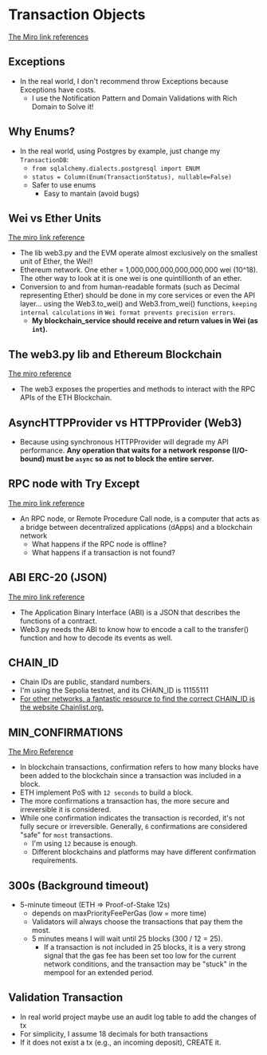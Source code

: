 # Transaction Objects

[The Miro link references](https://miro.com/app/board/uXjVJdxGUcs=/?moveToWidget=3458764635031604392&cot=14)

## Exceptions

- In the real world, I don't recommend throw Exceptions because Exceptions have costs.
  - I use the Notification Pattern and Domain Validations with Rich Domain to Solve it!

## Why Enums?

- In the real world, using Postgres by example, just change my `TransactionDB`:
  - `from sqlalchemy.dialects.postgresql import ENUM`
  - `status = Column(Enum(TransactionStatus), nullable=False)`
  - Safer to use enums
    - Easy to mantain (avoid bugs)

## Wei vs Ether Units

[The miro link reference](https://miro.com/app/board/uXjVJdxGUcs=/?moveToWidget=3458764635039293293&cot=14)

- The lib web3.py and the EVM operate almost exclusively on the smallest unit of Ether, the Wei!!
- Ethereum network. One ether = 1,000,000,000,000,000,000 wei (10^18). The other way to look at it is one wei is one quintillionth of an ether.
- Conversion to and from human-readable formats (such as Decimal representing Ether) should be done in my core services or even the API layer... using the Web3.to_wei() and Web3.from_wei() functions, `keeping internal calculations` in `Wei format prevents precision errors`.
  - **My blockchain_service should receive and return values in Wei (as `int`).**

## The web3.py lib and Ethereum Blockchain

[The miro reference](https://miro.com/app/board/uXjVJdxGUcs=/?moveToWidget=3458764635039850504&cot=14)

- The web3 exposes the properties and methods to interact with the RPC APIs of the ETH Blockchain.

## AsyncHTTPProvider vs HTTPProvider (Web3)

- Because using synchronous HTTPProvider will degrade my API performance.
**Any operation that waits for a network response (I/O-bound) must be `async` so as not to block the entire server.**

## RPC node with Try Except

[The miro link reference](https://miro.com/app/board/uXjVJdxGUcs=/?moveToWidget=3458764635039549111&cot=14)

- An RPC node, or Remote Procedure Call node, is a computer that acts as a bridge between decentralized applications (dApps) and a blockchain network
  - What happens if the RPC node is offline?
  - What happens if a transaction is not found?

## ABI ERC-20 (JSON)

[The miro link reference](https://miro.com/app/board/uXjVJdxGUcs=/?moveToWidget=3458764634804591096&cot=10)

- The Application Binary Interface (ABI) is a JSON that describes the functions of a contract.
- Web3.py needs the ABI to know how to encode a call to the transfer() function and how to decode its events as well.

## CHAIN_ID

- Chain IDs are public, standard numbers.
- I'm using the Sepolia testnet, and its CHAIN_ID is 11155111
- [For other networks, a fantastic resource to find the correct CHAIN_ID is the website Chainlist.org.](https://chainlist.org/)

## MIN_CONFIRMATIONS

[The Miro Reference](https://miro.com/app/board/uXjVJdxGUcs=/?moveToWidget=3458764635046362117&cot=14)

- In blockchain transactions, confirmation refers to how many blocks have been added to the blockchain since a transaction was included in a block.
- ETH implement PoS with `12 seconds` to build a block.
- The more confirmations a transaction has, the more secure and irreversible it is considered.
- While one confirmation indicates the transaction is recorded, it's not fully secure or irreversible. Generally, `6` confirmations are considered "safe" for `most` transactions.
  - I'm using `12` because is enough.
  - Different blockchains and platforms may have different confirmation requirements.

## 300s (Background timeout)

- 5-minute timeout (ETH => Proof-of-Stake 12s)
  - depends on maxPriorityFeePerGas (low = more time)
  - Validators will always choose the transactions that pay them the most.
  - 5 minutes means I will wait until 25 blocks (300 / 12 = 25).
    - If a transaction is not included in 25 blocks, it is a very strong signal that the gas fee has been set too low  for the current network conditions, and the transaction may be "stuck" in the mempool for an extended period.

## Validation Transaction

- In real world project maybe use an audit log table to add the changes of tx
- For simplicity, I assume 18 decimals for both transactions
- If it does not exist a tx (e.g., an incoming deposit), CREATE it.
